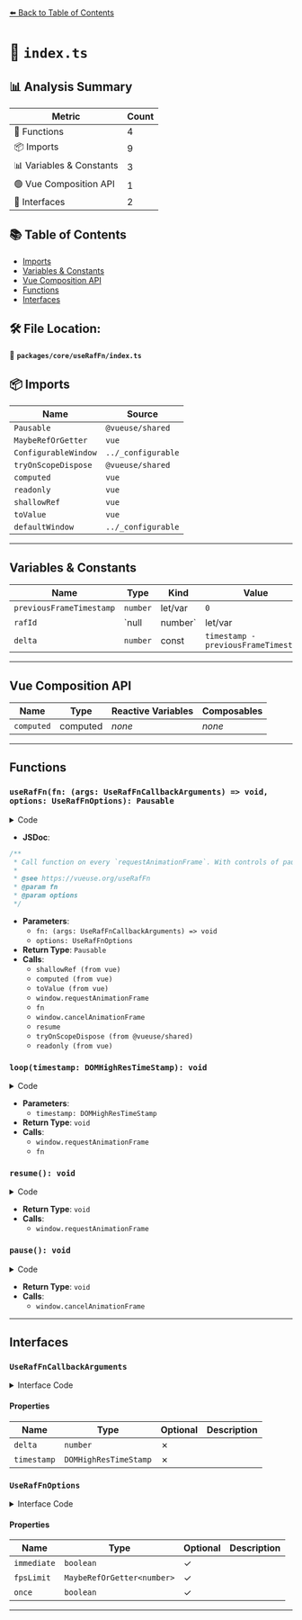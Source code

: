 [⬅️ Back to Table of Contents](../../../index.md)

# 📄 `index.ts`

## 📊 Analysis Summary

| Metric | Count |
|--------|-------|
| 🔧 Functions | 4 |
| 📦 Imports | 9 |
| 📊 Variables & Constants | 3 |
| 🟢 Vue Composition API | 1 |
| 📐 Interfaces | 2 |

## 📚 Table of Contents

- [Imports](#imports)
- [Variables & Constants](#variables-constants)
- [Vue Composition API](#vue-composition-api)
- [Functions](#functions)
- [Interfaces](#interfaces)

## 🛠️ File Location:
📂 **`packages/core/useRafFn/index.ts`**

## 📦 Imports

| Name | Source |
|------|--------|
| `Pausable` | `@vueuse/shared` |
| `MaybeRefOrGetter` | `vue` |
| `ConfigurableWindow` | `../_configurable` |
| `tryOnScopeDispose` | `@vueuse/shared` |
| `computed` | `vue` |
| `readonly` | `vue` |
| `shallowRef` | `vue` |
| `toValue` | `vue` |
| `defaultWindow` | `../_configurable` |


---

## Variables & Constants

| Name | Type | Kind | Value | Exported |
|------|------|------|-------|----------|
| `previousFrameTimestamp` | `number` | let/var | `0` | ✗ |
| `rafId` | `null | number` | let/var | `null` | ✗ |
| `delta` | `number` | const | `timestamp - previousFrameTimestamp` | ✗ |


---

## Vue Composition API

| Name | Type | Reactive Variables | Composables |
|------|------|-------------------|-------------|
| `computed` | computed | *none* | *none* |


---

## Functions

### `useRafFn(fn: (args: UseRafFnCallbackArguments) => void, options: UseRafFnOptions): Pausable`

<details><summary>Code</summary>

```ts
export function useRafFn(fn: (args: UseRafFnCallbackArguments) => void, options: UseRafFnOptions = {}): Pausable {
  const {
    immediate = true,
    fpsLimit = undefined,
    window = defaultWindow,
    once = false,
  } = options

  const isActive = shallowRef(false)
  const intervalLimit = computed(() => {
    return fpsLimit ? 1000 / toValue(fpsLimit) : null
  })
  let previousFrameTimestamp = 0
  let rafId: null | number = null

  function loop(timestamp: DOMHighResTimeStamp) {
    if (!isActive.value || !window)
      return

    if (!previousFrameTimestamp)
      previousFrameTimestamp = timestamp

    const delta = timestamp - previousFrameTimestamp

    if (intervalLimit.value && delta < intervalLimit.value) {
      rafId = window.requestAnimationFrame(loop)
      return
    }

    previousFrameTimestamp = timestamp
    fn({ delta, timestamp })
    if (once) {
      isActive.value = false
      rafId = null
      return
    }
    rafId = window.requestAnimationFrame(loop)
  }

  function resume() {
    if (!isActive.value && window) {
      isActive.value = true
      previousFrameTimestamp = 0
      rafId = window.requestAnimationFrame(loop)
    }
  }

  function pause() {
    isActive.value = false
    if (rafId != null && window) {
      window.cancelAnimationFrame(rafId)
      rafId = null
    }
  }

  if (immediate)
    resume()

  tryOnScopeDispose(pause)

  return {
    isActive: readonly(isActive),
    pause,
    resume,
  }
}
```
</details>

- **JSDoc**:
```ts
/**
 * Call function on every `requestAnimationFrame`. With controls of pausing and resuming.
 *
 * @see https://vueuse.org/useRafFn
 * @param fn
 * @param options
 */
```

- **Parameters**:
  - `fn: (args: UseRafFnCallbackArguments) => void`
  - `options: UseRafFnOptions`
- **Return Type**: `Pausable`
- **Calls**:
  - `shallowRef (from vue)`
  - `computed (from vue)`
  - `toValue (from vue)`
  - `window.requestAnimationFrame`
  - `fn`
  - `window.cancelAnimationFrame`
  - `resume`
  - `tryOnScopeDispose (from @vueuse/shared)`
  - `readonly (from vue)`
### `loop(timestamp: DOMHighResTimeStamp): void`

<details><summary>Code</summary>

```ts
function loop(timestamp: DOMHighResTimeStamp) {
    if (!isActive.value || !window)
      return

    if (!previousFrameTimestamp)
      previousFrameTimestamp = timestamp

    const delta = timestamp - previousFrameTimestamp

    if (intervalLimit.value && delta < intervalLimit.value) {
      rafId = window.requestAnimationFrame(loop)
      return
    }

    previousFrameTimestamp = timestamp
    fn({ delta, timestamp })
    if (once) {
      isActive.value = false
      rafId = null
      return
    }
    rafId = window.requestAnimationFrame(loop)
  }
```
</details>

- **Parameters**:
  - `timestamp: DOMHighResTimeStamp`
- **Return Type**: `void`
- **Calls**:
  - `window.requestAnimationFrame`
  - `fn`
### `resume(): void`

<details><summary>Code</summary>

```ts
function resume() {
    if (!isActive.value && window) {
      isActive.value = true
      previousFrameTimestamp = 0
      rafId = window.requestAnimationFrame(loop)
    }
  }
```
</details>

- **Return Type**: `void`
- **Calls**:
  - `window.requestAnimationFrame`
### `pause(): void`

<details><summary>Code</summary>

```ts
function pause() {
    isActive.value = false
    if (rafId != null && window) {
      window.cancelAnimationFrame(rafId)
      rafId = null
    }
  }
```
</details>

- **Return Type**: `void`
- **Calls**:
  - `window.cancelAnimationFrame`

---

## Interfaces

### `UseRafFnCallbackArguments`

<details><summary>Interface Code</summary>

```ts
export interface UseRafFnCallbackArguments {
  /**
   * Time elapsed between this and the last frame.
   */
  delta: number

  /**
   * Time elapsed since the creation of the web page. See {@link https://developer.mozilla.org/en-US/docs/Web/API/DOMHighResTimeStamp#the_time_origin Time origin}.
   */
  timestamp: DOMHighResTimeStamp
}
```
</details>

#### Properties

| Name | Type | Optional | Description |
|------|------|----------|-------------|
| `delta` | `number` | ✗ |  |
| `timestamp` | `DOMHighResTimeStamp` | ✗ |  |

### `UseRafFnOptions`

<details><summary>Interface Code</summary>

```ts
export interface UseRafFnOptions extends ConfigurableWindow {
  /**
   * Start the requestAnimationFrame loop immediately on creation
   *
   * @default true
   */
  immediate?: boolean
  /**
   * The maximum frame per second to execute the function.
   * Set to `undefined` to disable the limit.
   *
   * @default undefined
   */
  fpsLimit?: MaybeRefOrGetter<number>
  /**
   * After the requestAnimationFrame loop executed once, it will be automatically stopped.
   *
   * @default false
   */
  once?: boolean
}
```
</details>

#### Properties

| Name | Type | Optional | Description |
|------|------|----------|-------------|
| `immediate` | `boolean` | ✓ |  |
| `fpsLimit` | `MaybeRefOrGetter<number>` | ✓ |  |
| `once` | `boolean` | ✓ |  |


---